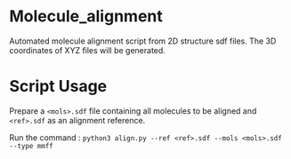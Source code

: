 # Molecule_alignment
Automated molecule alignment script from 2D structure sdf files. The 3D coordinates of XYZ files will be generated.

# Script Usage

Prepare a `<mols>.sdf` file containing all molecules to be aligned and `<ref>.sdf` as an alignment reference.

Run the command : `python3 align.py --ref <ref>.sdf --mols <mols>.sdf --type mmff`
